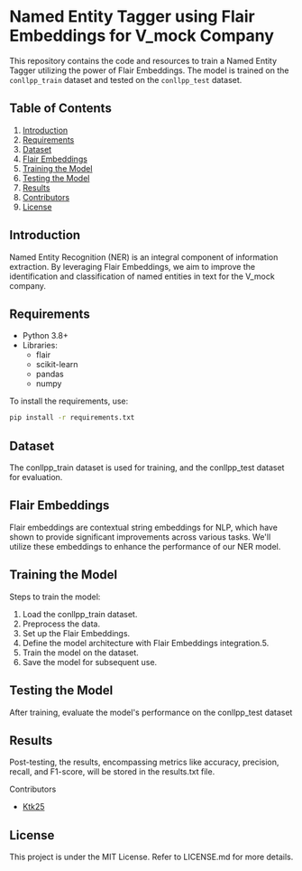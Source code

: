 # Named Entity Tagger using Flair Embeddings for V_mock Company

This repository contains the code and resources to train a Named Entity Tagger utilizing the power of Flair Embeddings. The model is trained on the `conllpp_train` dataset and tested on the `conllpp_test` dataset.

## Table of Contents

1. [Introduction](#introduction)
2. [Requirements](#requirements)
3. [Dataset](#dataset)
4. [Flair Embeddings](#flair-embeddings)
5. [Training the Model](#training-the-model)
6. [Testing the Model](#testing-the-model)
7. [Results](#results)
8. [Contributors](#contributors)
9. [License](#license)

## Introduction

Named Entity Recognition (NER) is an integral component of information extraction. By leveraging Flair Embeddings, we aim to improve the identification and classification of named entities in text for the V_mock company.

## Requirements

- Python 3.8+
- Libraries:
  - flair
  - scikit-learn
  - pandas
  - numpy

To install the requirements, use:

```bash
pip install -r requirements.txt
```

## Dataset

The conllpp_train dataset is used for training, and the conllpp_test dataset for evaluation.

## Flair Embeddings

Flair embeddings are contextual string embeddings for NLP, which have shown to provide significant improvements across various tasks. We'll utilize these embeddings to enhance the performance of our NER model.

## Training the Model

Steps to train the model:

1. Load the conllpp_train dataset.
2. Preprocess the data.
3. Set up the Flair Embeddings.
4. Define the model architecture with Flair Embeddings integration.5. 
6. Train the model on the dataset.
7. Save the model for subsequent use.

## Testing the Model
After training, evaluate the model's performance on the conllpp_test dataset

## Results
Post-testing, the results, encompassing metrics like accuracy, precision, recall, and F1-score, will be stored in the results.txt file.

Contributors

- [Ktk25](https://github.com/Ktk25)

## License
This project is under the MIT License. Refer to LICENSE.md for more details.
